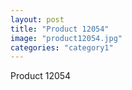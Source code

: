 ```yaml
---
layout: post
title: "Product 12054"
image: "product12054.jpg"
categories: "category1"
---
```

Product 12054
